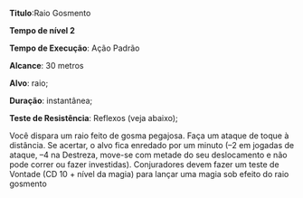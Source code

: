 **Titulo**:Raio Gosmento

**Tempo de nível 2**

**Tempo de Execução**: Ação Padrão

**Alcance**: 30 metros

**Alvo**: raio;

**Duração**: instantânea;

**Teste de Resistência**: Reflexos (veja abaixo);

Você dispara um raio feito de gosma pegajosa. Faça um ataque de toque 
à distância. Se acertar, o alvo fica enredado por um minuto (–2 em jogadas de 
ataque, –4 na Destreza, move-se com 
metade do seu deslocamento e não pode 
correr ou fazer investidas). Conjuradores 
devem fazer um teste de Vontade (CD 
10 + nível da magia) para lançar uma 
magia sob efeito do raio gosmento